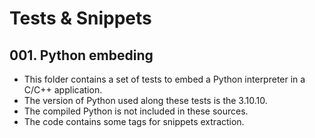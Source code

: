 # Tests & Snippets

## 001. Python embeding

- This folder contains a set of tests to embed a Python interpreter in a C/C++ application.
- The version of Python used along these tests is the 3.10.10.
- The compiled Python is not included in these sources.
- The code contains some tags for snippets extraction.
